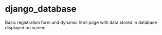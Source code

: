 # django_database
Basic registration form and dynamic html page with data stored in database displayed on screen.
